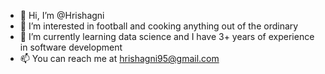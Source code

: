- 👋 Hi, I’m @Hrishagni
- 👀 I’m interested in football and cooking anything out of the ordinary
- 🌱 I’m currently learning data science and I have 3+ years of experience in software development
- 📫 You can reach me at hrishagni95@gmail.com

<!---
Hrishagni/Hrishagni is a ✨ special ✨ repository because its `README.md` (this file) appears on your GitHub profile.
You can click the Preview link to take a look at your changes.
--->
